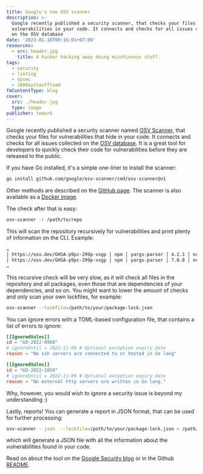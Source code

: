 ```yaml
---
title: Google's new OSV scanner
description: >-
  Google recently published a security scanner, that checks your files for
  vulnerabilities in your code. It connects and checks for all issues collected
  on the OSV database
date: '2023-01-18T00:16:01+07:00'
resources:
  - src: header.jpg
    title: A hacker hacking away doing mischievous stuff.
tags:
  - security
  - linting
  - opsec
  - 100daystooffload
fmContentType: blog
cover:
  src: ./header.jpg
  type: image
publisher: rework
---
```


Google recently published a security scanner named [OSV Scanner](https://github.com/google/osv-scanner), that checks your files for vulnerabilities that hide in your code. It connects and checks for all issues collected on the [OSV database](https://osv.dev/). It is a great tool for developers to quickly check their code for vulnerabilities before they are released to the public.

If you have Go installed, it's a simple one-liner to install the scanner:

```bash
go install github.com/google/osv-scanner/cmd/osv-scanner@v1
```

Other methods are described on the [GitHub page](https://github.com/google/osv-scanner#installing). The scanner is also available as a [Docker image](https://hub.docker.com/r/google/osv-scanner).

The check after that is easy:

```bash
osv-scanner -r /path/to/repo
```

This will scan the repository recursively for vulnerabilities and print plenty of information on the CLI. Example:

```bash
…
│ https://osv.dev/GHSA-p9pc-299p-vxgp │ npm │ yargs-parser │ 4.2.1 │ node_modules/netlify-cli/node_modules/wipe-webpack-cache/yarn.lock │
│ https://osv.dev/GHSA-p9pc-299p-vxgp │ npm │ yargs-parser │ 7.0.0 │ node_modules/netlify-cli/node_modules/wipe-webpack-cache/yarn.lock |
…
```

This recursive check will be very slow, as it will check all files in the repository and all packages, even those that are dependencies of your dependencies, and so on. You might want to lower the amount of checks and only scan your own lockfiles, for example:

```bash
osv-scanner --lockfile=/path/to/your/package-lock.json
```

You can ignore errors with a TOML-based configuration file, that contains a list of errors to ignore:

```toml
[[IgnoredVulns]]
id = "GO-2022-0968"
# ignoreUntil = 2022-11-09 # Optional exception expiry date
reason = "No ssh servers are connected to or hosted in Go lang"

[[IgnoredVulns]]
id = "GO-2022-1059"
# ignoreUntil = 2022-11-09 # Optional exception expiry date
reason = "No external http servers are written in Go lang."
```

Why, however, you would wish to ignore a security issue is beyond my understanding :)

Lastly, reports! You can generate a report in JSON format, that can be used for further processing:

```bash
osv-scanner --json  --lockfile=/path/to/your/package-lock.json > /path/to/file.json
```

which will generate a JSON file with all the information about the vulnerabilities found in your code.

Read on about the tool on the [Google Security blog](https://security.googleblog.com/2022/12/announcing-osv-scanner-vulnerability.html) or in the Github [README](https://github.com/google/osv-scanner/blob/main/README.md).
